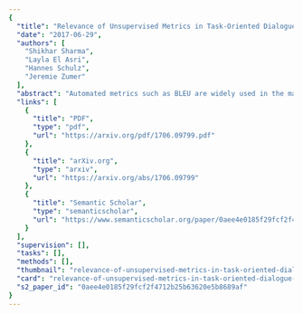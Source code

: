 ```yaml
---
{
  "title": "Relevance of Unsupervised Metrics in Task-Oriented Dialogue for Evaluating Natural Language Generation",
  "date": "2017-06-29",
  "authors": [
    "Shikhar Sharma",
    "Layla El Asri",
    "Hannes Schulz",
    "Jeremie Zumer"
  ],
  "abstract": "Automated metrics such as BLEU are widely used in the machine translation literature. They have also been used recently in the dialogue community for evaluating dialogue response generation. However, previous work in dialogue response generation has shown that these metrics do not correlate strongly with human judgment in the non task-oriented dialogue setting. Task-oriented dialogue responses are expressed on narrower domains and exhibit lower diversity. It is thus reasonable to think that these automated metrics would correlate well with human judgment in the task-oriented setting where the generation task consists of translating dialogue acts into a sentence. We conduct an empirical study to confirm whether this is the case. Our findings indicate that these automated metrics have stronger correlation with human judgments in the task-oriented setting compared to what has been observed in the non task-oriented setting. We also observe that these metrics correlate even better for datasets which provide multiple ground truth reference sentences. In addition, we show that some of the currently available corpora for task-oriented language generation can be solved with simple models and advocate for more challenging datasets.",
  "links": [
    {
      "title": "PDF",
      "type": "pdf",
      "url": "https://arxiv.org/pdf/1706.09799.pdf"
    },
    {
      "title": "arXiv.org",
      "type": "arxiv",
      "url": "https://arxiv.org/abs/1706.09799"
    },
    {
      "title": "Semantic Scholar",
      "type": "semanticscholar",
      "url": "https://www.semanticscholar.org/paper/0aee4e0185f29fcf2f4712b25b63620e5b8689af"
    }
  ],
  "supervision": [],
  "tasks": [],
  "methods": [],
  "thumbnail": "relevance-of-unsupervised-metrics-in-task-oriented-dialogue-for-evaluating-natural-language-generation-thumb.jpg",
  "card": "relevance-of-unsupervised-metrics-in-task-oriented-dialogue-for-evaluating-natural-language-generation-card.jpg",
  "s2_paper_id": "0aee4e0185f29fcf2f4712b25b63620e5b8689af"
}
---
```


